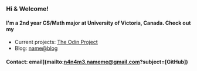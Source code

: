 ### Hi & Welcome!
#### I'm a 2nd year CS/Math major at University of Victoria, Canada. Check out my
- Current projects: [The Odin Project](https://www.theodinproject.com)
- Blog: [name@blog](https://nameatblog.netlify.app/)

#### Contact: email](mailto:n4n4m3.nameme@gmail.com?subject=[GitHub])




<!--
**n4m3name/n4m3name** is a ✨ _special_ ✨ repository because its `README.md` (this file) appears on your GitHub profile.

Here are some ideas to get you started:

- 🔭 I’m currently working on ...
- 🌱 I’m currently learning ...
- 👯 I’m looking to collaborate on ...
- 🤔 I’m looking for help with ...
- 💬 Ask me about ...
- 📫 How to reach me: ...
- 😄 Pronouns: ...
- ⚡ Fun fact: ...
-->
